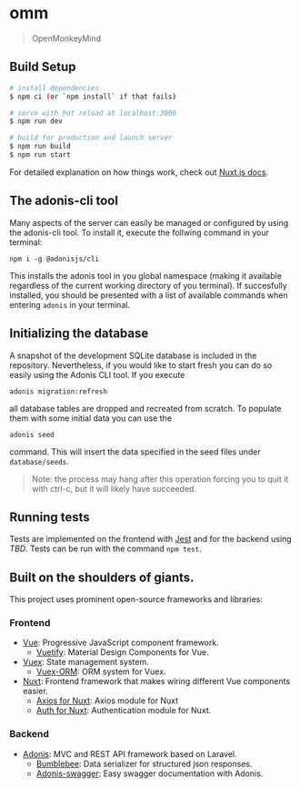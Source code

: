 # omm

> OpenMonkeyMind

## Build Setup

``` bash
# install dependencies
$ npm ci (or `npm install` if that fails)

# serve with hot reload at localhost:3000
$ npm run dev

# build for production and launch server
$ npm run build
$ npm run start
```

For detailed explanation on how things work, check out [Nuxt.js docs](https://nuxtjs.org).

## The adonis-cli tool

Many aspects of the server can easily be managed or configured by using the adonis-cli tool.
To install it, execute the follwing command in your terminal:

```
npm i -g @adonisjs/cli
```

This installs the adonis tool in you global namespace (making it available regardless of the current
working directory of you terminal). If succesfully installed, you should be presented with a list
of available commands when entering `adonis` in your terminal.

## Initializing the database

A snapshot of the development SQLite database is included in the repository. Nevertheless, if you
would like to start fresh you can do so easily using the Adonis CLI tool. If you execute

```
adonis migration:refresh
```

all database tables are dropped and recreated from scratch. To populate them with some initial data you can
use the

```
adonis seed
```

command. This will insert the data specified in the seed files under `database/seeds`.

> Note: the process may hang after this operation forcing you to quit it with ctrl-c, but it will
> likely have succeeded.

## Running tests

Tests are implemented on the frontend with [Jest](https://jestjs.io/) and for the backend using _TBD_.
Tests can be run with the command `npm test`.

## Built on the shoulders of giants.

This project uses prominent open-source frameworks and libraries:

### Frontend

- [Vue](https://vuejs.org): Progressive JavaScript component framework.
  - [Vuetify](https://vuetifyjs.com): Material Design Components for Vue.
- [Vuex](https://vuex.vuejs.org/guide/): State management system.
  - [Vuex-ORM](https://vuex-orm.org/): ORM system for Vuex.
- [Nuxt](https://nuxtjs.org/): Frontend framework that makes wiring different Vue components easier.
  - [Axios for Nuxt](https://axios.nuxtjs.org/): Axios module for Nuxt
  - [Auth for Nuxt](https://auth.nuxtjs.org/): Authentication module for Nuxt.

### Backend

- [Adonis](https://adonisjs.com/): MVC and REST API framework based on Laravel.
  - [Bumblebee](https://github.com/rhwilr/adonis-bumblebee): Data serializer for structured json responses.
  - [Adonis-swagger](https://github.com/ahmadarif/adonis-swagger): Easy swagger documentation with Adonis.

